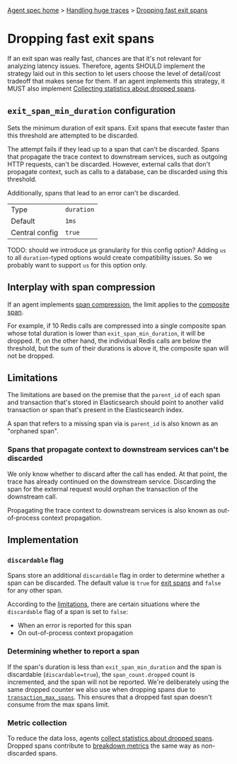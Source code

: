 [Agent spec home](README.md) > [Handling huge traces](tracing-spans-handling-huge-traces.md) > [Dropping fast exit spans](tracing-spans-drop-fast-exit.md)

# Dropping fast exit spans

If an exit span was really fast, chances are that it's not relevant for analyzing latency issues.
Therefore, agents SHOULD implement the strategy laid out in this section to let users choose the level of detail/cost tradeoff that makes sense for them.
If an agent implements this strategy, it MUST also implement [Collecting statistics about dropped spans](tracing-spans-dropped-stats.md).

## `exit_span_min_duration` configuration

Sets the minimum duration of exit spans.
Exit spans that execute faster than this threshold are attempted to be discarded.

The attempt fails if they lead up to a span that can't be discarded.
Spans that propagate the trace context to downstream services,
such as outgoing HTTP requests,
can't be discarded.
However, external calls that don't propagate context,
such as calls to a database, can be discarded using this threshold.

Additionally, spans that lead to an error can't be discarded.

|                |            |
|----------------|------------|
| Type           | `duration` |
| Default        | `1ms`      |
| Central config | `true`     |

TODO: should we introduce µs granularity for this config option?
Adding `us` to all `duration`-typed options would create compatibility issues.
So we probably want to support `us` for this option only.

## Interplay with span compression

If an agent implements [span compression](tracing-spans-compress.md),
the limit applies to the [composite span](tracing-spans-compress.md#composite-span).

For example, if 10 Redis calls are compressed into a single composite span whose total duration is lower than `exit_span_min_duration`,
it will be dropped.
If, on the other hand, the individual Redis calls are below the threshold,
but the sum of their durations is above it, the composite span will not be dropped.

## Limitations

The limitations are based on the premise that the `parent_id` of each span and transaction that's stored in Elasticsearch
should point to another valid transaction or span that's present in the Elasticsearch index.

A span that refers to a missing span via is `parent_id` is also known as an "orphaned span".

### Spans that propagate context to downstream services can't be discarded

We only know whether to discard after the call has ended.
At that point,
the trace has already continued on the downstream service.
Discarding the span for the external request would orphan the transaction of the downstream call.

Propagating the trace context to downstream services is also known as out-of-process context propagation.

## Implementation

### `discardable` flag

Spans store an additional `discardable` flag in order to determine whether a span can be discarded.
The default value is `true` for [exit spans](tracing-spans.md#exit-spans) and `false` for any other span.

According to the [limitations](#Limitations),
there are certain situations where the `discardable` flag of a span is set to `false`:
- When an error is reported for this span
- On out-of-process context propagation

### Determining whether to report a span

If the span's duration is less than `exit_span_min_duration` and the span is discardable (`discardable=true`),
the `span_count.dropped` count is incremented, and the span will not be reported.
We're deliberately using the same dropped counter we also use when dropping spans due to [`transaction_max_spans`](tracing-spans-limit.md#configuration-option-transaction_max_spans).
This ensures that a dropped fast span doesn't consume from the max spans limit.

### Metric collection

To reduce the data loss, agents [collect statistics about dropped spans](tracing-spans-dropped-stats.md).
Dropped spans contribute to [breakdown metrics](https://docs.google.com/document/d/1-_LuC9zhmva0VvLgtI0KcHuLzNztPHbcM0ZdlcPUl64#heading=h.ondan294nbpt) the same way as non-discarded spans.

